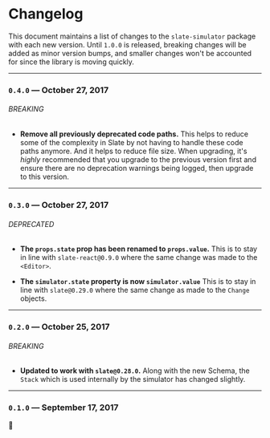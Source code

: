 # Changelog

This document maintains a list of changes to the `slate-simulator` package with each new version. Until `1.0.0` is released, breaking changes will be added as minor version bumps, and smaller changes won't be accounted for since the library is moving quickly.

---

### `0.4.0` — October 27, 2017

###### BREAKING

* **Remove all previously deprecated code paths.** This helps to reduce some of the complexity in Slate by not having to handle these code paths anymore. And it helps to reduce file size. When upgrading, it's _highly_ recommended that you upgrade to the previous version first and ensure there are no deprecation warnings being logged, then upgrade to this version.

---

### `0.3.0` — October 27, 2017

###### DEPRECATED

* **The `props.state` prop has been renamed to `props.value`.** This is to stay in line with `slate-react@0.9.0` where the same change was made to the `<Editor>`.

* **The `simulator.state` property is now `simulator.value`** This is to stay in line with `slate@0.29.0` where the same change as made to the `Change` objects.

---

### `0.2.0` — October 25, 2017

###### BREAKING

* **Updated to work with `slate@0.28.0`.** Along with the new Schema, the `Stack` which is used internally by the simulator has changed slightly.

---

### `0.1.0` — September 17, 2017

:tada:
